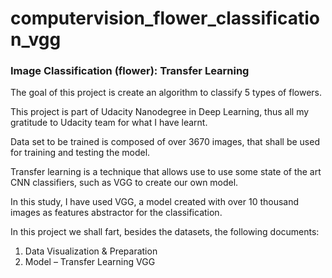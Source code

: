 # computervision_flower_classification_vgg
### Image Classification (flower): Transfer Learning

The goal of this project is create an algorithm to classify 5 types of flowers. 

This project is part of Udacity Nanodegree in Deep Learning, thus all my gratitude to Udacity team for what I have learnt.

Data set to be trained is composed of over 3670 images, that shall be used for training and testing the model.

Transfer learning is a technique that allows use to use some state of the art CNN classifiers, such as VGG to create our own model.

In this study, I have used VGG, a model created with over 10 thousand images as features abstractor for the classification. 

In this project we shall fart, besides the datasets, the following documents:

1. Data Visualization & Preparation
2. Model – Transfer Learning VGG
